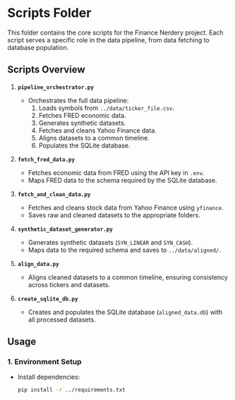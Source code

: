 # Scripts Folder

This folder contains the core scripts for the Finance Nerdery project. Each script serves a specific role in the data pipeline, from data fetching to database population.

## Scripts Overview

1. **`pipeline_orchestrator.py`**
   - Orchestrates the full data pipeline:
     1. Loads symbols from `../data/ticker_file.csv`.
     2. Fetches FRED economic data.
     3. Generates synthetic datasets.
     4. Fetches and cleans Yahoo Finance data.
     5. Aligns datasets to a common timeline.
     6. Populates the SQLite database.

2. **`fetch_fred_data.py`**
   - Fetches economic data from FRED using the API key in `.env`.
   - Maps FRED data to the schema required by the SQLite database.

3. **`fetch_and_clean_data.py`**
   - Fetches and cleans stock data from Yahoo Finance using `yfinance`.
   - Saves raw and cleaned datasets to the appropriate folders.

4. **`synthetic_dataset_generator.py`**
   - Generates synthetic datasets (`SYN_LINEAR` and `SYN_CASH`).
   - Maps data to the required schema and saves to `../data/aligned/`.

5. **`align_data.py`**
   - Aligns cleaned datasets to a common timeline, ensuring consistency across tickers and datasets.

6. **`create_sqlite_db.py`**
   - Creates and populates the SQLite database (`aligned_data.db`) with all processed datasets.

## Usage

### 1. Environment Setup
- Install dependencies:
  ```bash
  pip install -r ../requirements.txt

